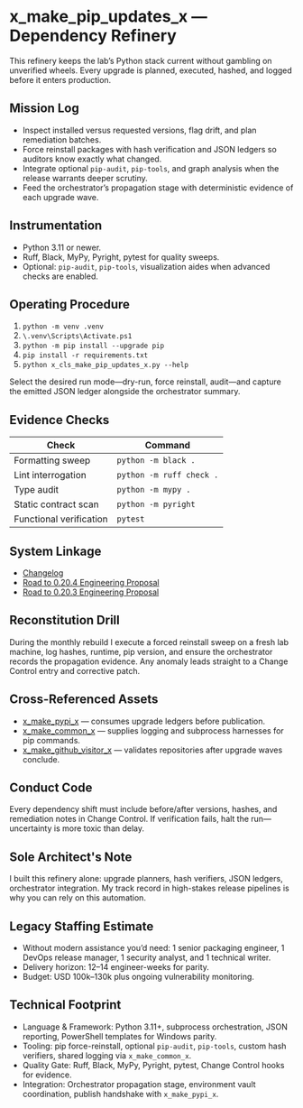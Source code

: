 # x_make_pip_updates_x — Dependency Refinery

This refinery keeps the lab’s Python stack current without gambling on unverified wheels. Every upgrade is planned, executed, hashed, and logged before it enters production.

## Mission Log
- Inspect installed versus requested versions, flag drift, and plan remediation batches.
- Force reinstall packages with hash verification and JSON ledgers so auditors know exactly what changed.
- Integrate optional `pip-audit`, `pip-tools`, and graph analysis when the release warrants deeper scrutiny.
- Feed the orchestrator’s propagation stage with deterministic evidence of each upgrade wave.

## Instrumentation
- Python 3.11 or newer.
- Ruff, Black, MyPy, Pyright, pytest for quality sweeps.
- Optional: `pip-audit`, `pip-tools`, visualization aides when advanced checks are enabled.

## Operating Procedure
1. `python -m venv .venv`
2. `\.venv\Scripts\Activate.ps1`
3. `python -m pip install --upgrade pip`
4. `pip install -r requirements.txt`
5. `python x_cls_make_pip_updates_x.py --help`

Select the desired run mode—dry-run, force reinstall, audit—and capture the emitted JSON ledger alongside the orchestrator summary.

## Evidence Checks
| Check | Command |
| --- | --- |
| Formatting sweep | `python -m black .` |
| Lint interrogation | `python -m ruff check .` |
| Type audit | `python -m mypy .` |
| Static contract scan | `python -m pyright` |
| Functional verification | `pytest` |

## System Linkage
- [Changelog](./CHANGELOG.md)
- [Road to 0.20.4 Engineering Proposal](../x_0_make_all_x/Change%20Control/0.20.4/Road%20to%200.20.4%20Engineering%20Proposal.md)
- [Road to 0.20.3 Engineering Proposal](../x_0_make_all_x/Change%20Control/0.20.3/Road%20to%200.20.3%20Engineering%20Proposal.md)

## Reconstitution Drill
During the monthly rebuild I execute a forced reinstall sweep on a fresh lab machine, log hashes, runtime, pip version, and ensure the orchestrator records the propagation evidence. Any anomaly leads straight to a Change Control entry and corrective patch.

## Cross-Referenced Assets
- [x_make_pypi_x](../x_make_pypi_x/README.md) — consumes upgrade ledgers before publication.
- [x_make_common_x](../x_make_common_x/README.md) — supplies logging and subprocess harnesses for pip commands.
- [x_make_github_visitor_x](../x_make_github_visitor_x/README.md) — validates repositories after upgrade waves conclude.

## Conduct Code
Every dependency shift must include before/after versions, hashes, and remediation notes in Change Control. If verification fails, halt the run—uncertainty is more toxic than delay.

## Sole Architect's Note
I built this refinery alone: upgrade planners, hash verifiers, JSON ledgers, orchestrator integration. My track record in high-stakes release pipelines is why you can rely on this automation.

## Legacy Staffing Estimate
- Without modern assistance you’d need: 1 senior packaging engineer, 1 DevOps release manager, 1 security analyst, and 1 technical writer.
- Delivery horizon: 12–14 engineer-weeks for parity.
- Budget: USD 100k–130k plus ongoing vulnerability monitoring.

## Technical Footprint
- Language & Framework: Python 3.11+, subprocess orchestration, JSON reporting, PowerShell templates for Windows parity.
- Tooling: pip force-reinstall, optional `pip-audit`, `pip-tools`, custom hash verifiers, shared logging via `x_make_common_x`.
- Quality Gate: Ruff, Black, MyPy, Pyright, pytest, Change Control hooks for evidence.
- Integration: Orchestrator propagation stage, environment vault coordination, publish handshake with `x_make_pypi_x`.
